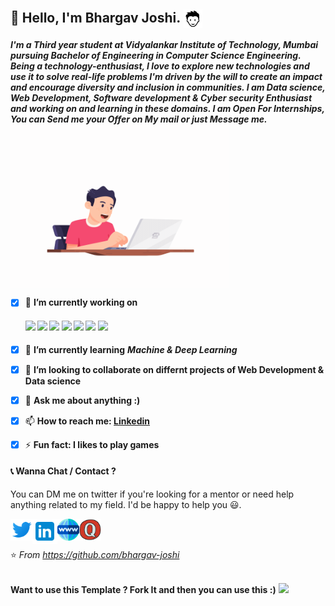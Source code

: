 ## 👋 Hello, I'm Bhargav Joshi. <img src="https://github.com/bhargav-joshi/bhargav-joshi/blob/master/Assets/boy.png" width="30px" align="center"> 

 ***I'm a Third year student at Vidyalankar Institute of Technology, Mumbai pursuing Bachelor of Engineering in Computer Science Engineering. Being a technology-enthusiast, I love to explore new technologies and use it to solve real-life problems I'm driven by the will to create an impact and encourage diversity and inclusion in communities.
I am Data science, Web Development, Software development & Cyber security Enthusiast and working on and learning in these domains.
I am Open For Internships, You can Send me your Offer on My mail or just Message me.***
<br>
<img src="https://github.com/bhargav-joshi/bhargav-joshi/blob/master/Assets/programer.gif" width="350px" align="center">

 
- [x] 🔭 **I’m currently working on**
   ####      ![](https://img.shields.io/badge/Data%20Science-%7C-orange) ![](https://img.shields.io/badge/Machine%20Learning-%7C-blue) ![](https://img.shields.io/badge/Python-%7C-0%2C%2022%2C%20100) ![](https://img.shields.io/badge/Web%20Development-%7C-red) ![](https://img.shields.io/badge/Java-%7C-yellow) ![](https://img.shields.io/badge/C-%7C-blue)  ![](https://img.shields.io/badge/C++-%7C-yellowgreen)
- [x] 🌱 **I’m currently learning** ***Machine & Deep Learning***
- [x] 👯 **I’m looking to collaborate on differnt projects of Web Development & Data science**
- [x] 💬 **Ask me about anything :)** 
- [x] 📫 **How to reach me: [Linkedin](https://www.linkedin.com/in/capturingeye/)**
- [x] ⚡ **Fun fact: I likes to play games**


#### 📞 Wanna Chat / Contact  ?

 You can DM me on twitter if you're looking for a mentor or need help anything related to my field. I'd be happy to help you 😃.

  <a href="https://twitter.com/Capturing_eye">
    <img align="left" alt="Bhargav Joshi | Twitter" width="35px" src="https://github.com/bhargav-joshi/bhargav-joshi/blob/master/Assets/twitter.svg" />
  </a>
  <a href="https://www.linkedin.com/in/capturingeye/">
    <img align="left" alt="Bhargav Joshi | Linkedin" width="40px" src="https://github.com/bhargav-joshi/bhargav-joshi/blob/master/Assets/linkedin.svg" />
  </a>
  <a href="http://ibhargavjoshi.com/">
    <img align="left" alt="Bhargav Joshi | Website" width="35px" src="https://github.com/bhargav-joshi/bhargav-joshi/blob/master/Assets/www.svg" />
  </a>
  <a href="https://www.quora.com/profile/Bhargav-Joshi-149">
    <img align="left" alt="Bhargav Joshi | Quora" width="35px" src="https://github.com/bhargav-joshi/bhargav-joshi/blob/master/Assets/quora.svg" />
  </a>

<br><br>

⭐️ *From https://github.com/bhargav-joshi* <br><br>

**Want to use this Template ? Fork It and then you can use this :)**
![](https://img.shields.io/github/followers/bhargav-joshi?label=bhargav-joshi&style=social)
